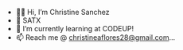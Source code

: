 - 👋🏼 Hi, I’m Christine Sanchez
- 📍 SATX
- 🌱 I’m currently learning at CODEUP!
- 📫 Reach me @ christineaflores28@gmail.com...

<!---
christineasf/christineasf is a ✨ special ✨ repository because its `README.md` (this file) appears on your GitHub profile.
You can click the Preview link to take a look at your changes.
--->
